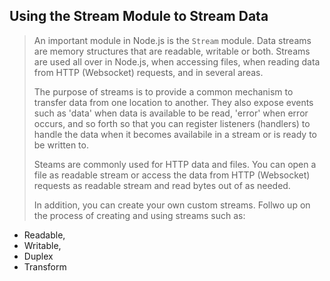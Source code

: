 ## Using the Stream Module to Stream Data
> An important module in Node.js is the `Stream` module. Data streams are 
> memory structures that are readable, writable or both. Streams are 
> used all over in Node.js, when accessing files, when reading data from
> HTTP (Websocket) requests, and in several areas.
>
> The purpose of streams is to provide a common mechanism to transfer data
> from one location to another. They also expose events such as 'data' when
> data is available to be read, 'error' when error occurs, and so forth so
> that you can register listeners (handlers) to handle the data when it 
> becomes availabile in a stream or is ready to be written to.
>
> Steams are commonly used for HTTP data and files. You can open a file as
> readable stream or access the data from HTTP (Websocket) requests as 
> readable stream and read bytes out of as needed.
>
> In addition, you can create your own custom streams. Follwo up on the 
> process of creating and using streams such as:
  - Readable, 
  - Writable, 
  - Duplex
  - Transform


